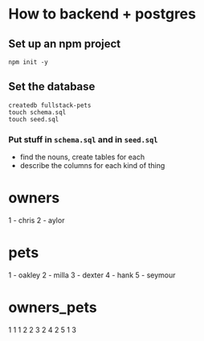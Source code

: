 # How to backend + postgres

## Set up an npm project

```
npm init -y
```

## Set the database

```
createdb fullstack-pets
touch schema.sql
touch seed.sql
```

### Put stuff in `schema.sql` and in `seed.sql`

- find the nouns, create tables for each
- describe the columns for each kind of thing




# owners
1 - chris
2 - aylor


# pets
1 - oakley
2 - milla
3 - dexter
4 - hank
5 - seymour

# owners_pets
1 1
1 2
2 3
2 4
2 5
1 3


